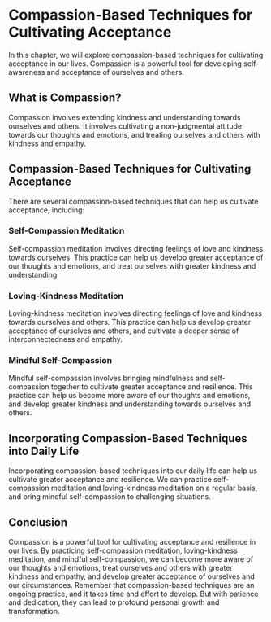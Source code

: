 # Compassion-Based Techniques for Cultivating Acceptance

In this chapter, we will explore compassion-based techniques for cultivating acceptance in our lives. Compassion is a powerful tool for developing self-awareness and acceptance of ourselves and others.

What is Compassion?
-------------------

Compassion involves extending kindness and understanding towards ourselves and others. It involves cultivating a non-judgmental attitude towards our thoughts and emotions, and treating ourselves and others with kindness and empathy.

Compassion-Based Techniques for Cultivating Acceptance
------------------------------------------------------

There are several compassion-based techniques that can help us cultivate acceptance, including:

### Self-Compassion Meditation

Self-compassion meditation involves directing feelings of love and kindness towards ourselves. This practice can help us develop greater acceptance of our thoughts and emotions, and treat ourselves with greater kindness and understanding.

### Loving-Kindness Meditation

Loving-kindness meditation involves directing feelings of love and kindness towards ourselves and others. This practice can help us develop greater acceptance of ourselves and others, and cultivate a deeper sense of interconnectedness and empathy.

### Mindful Self-Compassion

Mindful self-compassion involves bringing mindfulness and self-compassion together to cultivate greater acceptance and resilience. This practice can help us become more aware of our thoughts and emotions, and develop greater kindness and understanding towards ourselves and others.

Incorporating Compassion-Based Techniques into Daily Life
---------------------------------------------------------

Incorporating compassion-based techniques into our daily life can help us cultivate greater acceptance and resilience. We can practice self-compassion meditation and loving-kindness meditation on a regular basis, and bring mindful self-compassion to challenging situations.

Conclusion
----------

Compassion is a powerful tool for cultivating acceptance and resilience in our lives. By practicing self-compassion meditation, loving-kindness meditation, and mindful self-compassion, we can become more aware of our thoughts and emotions, treat ourselves and others with greater kindness and empathy, and develop greater acceptance of ourselves and our circumstances. Remember that compassion-based techniques are an ongoing practice, and it takes time and effort to develop. But with patience and dedication, they can lead to profound personal growth and transformation.
